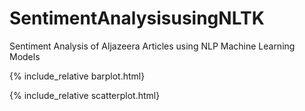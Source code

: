 # SentimentAnalysisusingNLTK
Sentiment Analysis of Aljazeera Articles using NLP Machine Learning Models 

{% include_relative barplot.html}

{% include_relative scatterplot.html}
